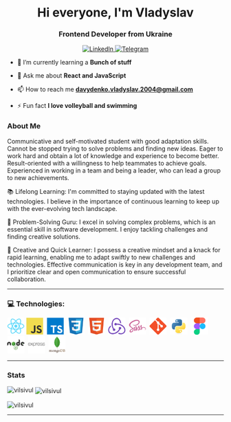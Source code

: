 <div id="header" align="center">
    <h1>Hi everyone, I'm  Vladyslav</h1>
    <h3>Frontend Developer from Ukraine</h3>
</div>

<div id="socials" align="center">
    <a href="https://www.linkedin.com/in/vladyslav-davydenko-020704256/">
    <img src="https://img.shields.io/badge/LinkedIn-blue?style=for-the-badge&logo=linkedin&logoColor=white" alt="LinkedIn"/>
  </a>
  <a href="https://t.me/Vilsivul">
    <img src="https://img.shields.io/badge/Telegram-blue?style=for-the-badge&logo=telegram&logoColor=white" alt="Telegram"/>
  </a>
</div>


- 🌱 I’m currently learning a **Bunch of stuff**

- 💬 Ask me about **React and JavaScript**

- 📫 How to reach me **davydenko.vladyslav.2004@gmail.com**

- ⚡ Fun fact **I love volleyball and swimming**

### About Me
Communicative and self-motivated student with good adaptation skills. Cannot be stopped trying to solve problems and finding new ideas. Eager to work hard and obtain a lot of knowledge and experience to become better. Result-oriented with a willingness to help teammates to achieve goals. Experienced in working in a team and being a leader, who can lead a group to new achievements.

📚 Lifelong Learning: I'm committed to staying updated with the latest technologies. I believe in the importance of continuous learning to keep up with the ever-evolving tech landscape.

🧩 Problem-Solving Guru: I excel in solving complex problems, which is an essential skill in software development. I enjoy tackling challenges and finding creative solutions.

🎨 Creative and Quick Learner: I possess a creative mindset and a knack for rapid learning, enabling me to adapt swiftly to new challenges and technologies. Effective communication is key in any development team, and I prioritize clear and open communication to ensure successful collaboration.

---

### 💻 Technologies:


<div>
    <img src="https://github.com/devicons/devicon/blob/master/icons/react/react-original.svg" title="React" alt="React" width="40" height="40"/>
    <img src="https://github.com/devicons/devicon/blob/master/icons/javascript/javascript-original.svg" title="JavaScript" alt="JavaScript" width="40" height="40"/>&nbsp;
    <img src="https://github.com/devicons/devicon/blob/master/icons/typescript/typescript-original.svg" title="TypeScript" alt="TypeScript" width="40" height="40"/>&nbsp;
    <img src="https://github.com/devicons/devicon/blob/master/icons/css3/css3-original.svg" title="CSS" alt="CSS" width="40" height="40"/>&nbsp;
    <img src="https://github.com/devicons/devicon/blob/master/icons/html5/html5-original.svg" title="HTML" alt="HTML" width="40" height="40"/>&nbsp;
    <img src="https://github.com/devicons/devicon/blob/master/icons/redux/redux-original.svg" title="Redux" alt="Redux" width="40" height="40"/>&nbsp;
    <img src="https://github.com/devicons/devicon/blob/master/icons/sass/sass-original.svg" title="Sass" alt="Sass" width="40" height="40"/>&nbsp;
    <img src="https://github.com/devicons/devicon/blob/master/icons/git/git-original.svg" title="Git" alt="Git" width="40" height="40"/>&nbsp;
    <img src="https://github.com/devicons/devicon/blob/master/icons/python/python-original.svg" title="Python" alt="Python" width="40" height="40"/>&nbsp;
    <img src="https://github.com/devicons/devicon/blob/master/icons/figma/figma-original.svg" title="Figma" alt="Figma" width="40" height="40"/>&nbsp;
    <img src="https://github.com/devicons/devicon/blob/master/icons/nodejs/nodejs-original-wordmark.svg" title="Node" alt="Node" width="40" height="40"/>&nbsp;
    <img src="https://github.com/devicons/devicon/blob/master/icons/express/express-original-wordmark.svg" title="Express" alt="Express" width="40" height="40"/>&nbsp;
    <img src="https://github.com/devicons/devicon/blob/master/icons/mongodb/mongodb-original-wordmark.svg" title="Mongo" alt="Mongo" width="40" height="40"/>
</div>

---

### Stats

<p><img align="left" src="https://github-readme-stats.vercel.app/api/top-langs?username=Vladyslav-Davydenko&show_icons=true&theme=dark&locale=en&layout=compact" alt="vilsivul" /></p>

<p>&nbsp;<img align="center" src="https://github-readme-stats.vercel.app/api?username=Vladyslav-Davydenko&show_icons=true&theme=dark&locale=en" alt="vilsivul" /></p>

<p><img align="center" src="https://github-readme-streak-stats.herokuapp.com/?user=Vladyslav-Davydenko&theme=dark" alt="vilsivul" /></p>

---
